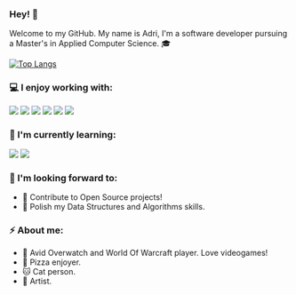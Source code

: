 ### Hey! 👋

Welcome to my GitHub. My name is Adri, I'm a software developer pursuing a Master's in Applied Computer Science. 🎓

[![Top Langs](https://github-readme-stats.vercel.app/api/top-langs/?username=adrisango&layout=donut)](https://github.com/adrisango/github-readme-stats)

### 💻 I enjoy working with:

<div display="flex">
    <img src="https://img.shields.io/badge/JavaScript-F7DF1E?style=for-the-badge&logo=javascript&logoColor=black" />
    <img src="https://img.shields.io/badge/Node.js-43853D?style=for-the-badge&logo=node.js&logoColor=white"/>
    <img src="https://img.shields.io/badge/Java-820404?style=for-the-badge&logo=openjdk&logoColor=white"/>
    <img src="https://img.shields.io/badge/Spring Boot-6DB33F?style=for-the-badge&logo=spring&logoColor=white"/>  
    <img src="https://img.shields.io/badge/MySQL-00000F?style=for-the-badge&logo=mysql&logoColor=white"/>
    <img src="https://img.shields.io/badge/Amazon_AWS-232F3E?style=for-the-badge&logo=amazon-aws&logoColor=white"/>
</div>

### 🌱 I'm currently learning: 

<div display="flex">
    <img src="https://img.shields.io/badge/react-%2320232a.svg?style=for-the-badge&logo=react&logoColor=%2361DAFB"/>
    <img src="https://img.shields.io/badge/MongoDB-4EA94B?style=for-the-badge&logo=mongodb&logoColor=white"/>
</div>

### 🚀 I'm looking forward to:

- 🤝 Contribute to Open Source projects!
- 📝 Polish my Data Structures and Algorithms skills.

### ⚡ About me:

- 👾 Avid Overwatch and World Of Warcraft player. Love videogames!
- 🍕 Pizza enjoyer.
- 🐱 Cat person. 
- 🎨 Artist.
